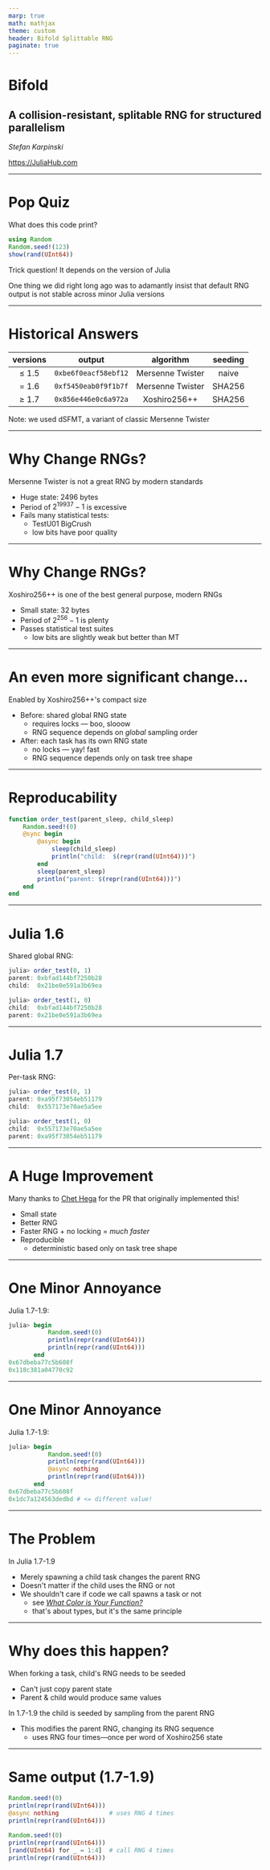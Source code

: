 ```yaml
---
marp: true
math: mathjax
theme: custom
header: Bifold Splittable RNG
paginate: true
---
```

<!-- _class: lead -->
<!-- _footer: JuliaCon 2025 -->
<!-- _paginate: false -->

# Bifold

## A collision-resistant, splitable RNG for structured parallelism

*Stefan Karpinski*

https://JuliaHub.com

---
<!-- _class: default -->

# Pop Quiz

What does this code print?

```julia
using Random
Random.seed!(123)
show(rand(UInt64))
```

Trick question! It depends on the version of Julia

One thing we did right long ago was to adamantly insist that default RNG output is not stable across minor Julia versions

---
# Historical Answers

| versions       | output               | algorithm        | seeding |
|:--------------:|:--------------------:|:----------------:|:-------:|
| ≤ 1.5          | `0xbe6f0eacf58ebf12` | Mersenne Twister | naive   |
| = 1.6          | `0xf5450eab0f9f1b7f` | Mersenne Twister | SHA256  |
| ≥ 1.7          | `0x856e446e0c6a972a` | Xoshiro256++     | SHA256  |

Note: we used dSFMT, a variant of classic Mersenne Twister

---
# Why Change RNGs?

Mersenne Twister is not a great RNG by modern standards

- Huge state: 2496 bytes
- Period of $2^{19937} − 1$ is excessive
- Fails many statistical tests:
  - TestU01 BigCrush
  - low bits have poor quality

---
# Why Change RNGs?

Xoshiro256++ is one of the best general purpose, modern RNGs

- Small state: 32 bytes
- Period of $2^{256} - 1$ is plenty
- Passes statistical test suites
  - low bits are slightly weak but better than MT

---
# An even more significant change...

Enabled by Xoshiro256++'s compact size

- Before: shared global RNG state
  - requires locks — boo, slooow
  - RNG sequence depends on *global* sampling order
- After: each task has its own RNG state
  - no locks — yay! fast
  - RNG sequence depends only on task tree shape

---
# Reproducability

```julia
function order_test(parent_sleep, child_sleep)
    Random.seed!(0)
    @sync begin
        @async begin
            sleep(child_sleep)
            println("child:  $(repr(rand(UInt64)))")
        end
        sleep(parent_sleep)
        println("parent: $(repr(rand(UInt64)))")
    end
end
```

---
# Julia 1.6

Shared global RNG:

```julia
julia> order_test(0, 1)
parent: 0xbfad144bf7250b28
child:  0x21be0e591a3b69ea

julia> order_test(1, 0)
child:  0xbfad144bf7250b28
parent: 0x21be0e591a3b69ea
```

---
# Julia 1.7

Per-task RNG:

```julia
julia> order_test(0, 1)
parent: 0xa95f73054eb51179
child:  0x557173e70ae5a5ee

julia> order_test(1, 0)
child:  0x557173e70ae5a5ee
parent: 0xa95f73054eb51179
```

---
# A Huge Improvement

Many thanks to [Chet Hega](https://github.com/chethega) for the PR that originally implemented this!

- Small state
- Better RNG
- Faster RNG + no locking = _much faster_
- Reproducible
  - deterministic based only on task tree shape

---
# One Minor Annoyance

Julia 1.7-1.9:

```julia
julia> begin
           Random.seed!(0)
           println(repr(rand(UInt64)))
           println(repr(rand(UInt64)))
       end
0x67dbeba77c5b608f
0x118c381a04770c92
```

---
# One Minor Annoyance

Julia 1.7-1.9:

```julia
julia> begin
           Random.seed!(0)
           println(repr(rand(UInt64)))
           @async nothing
           println(repr(rand(UInt64)))
       end
0x67dbeba77c5b608f
0x1dc7a124563dedbd # <= different value!
```

---
# The Problem

In Julia 1.7-1.9

- Merely spawning a child task changes the parent RNG
- Doesn't matter if the child uses the RNG or not
- We shouldn't care if code we call spawns a task or not
  - see [*What Color is Your Function?*](https://journal.stuffwithstuff.com/2015/02/01/what-color-is-your-function/)
  - that's about types, but it's the same principle

---
# Why does this happen?

When forking a task, child's RNG needs to be seeded
- Can't just copy parent state
- Parent & child would produce same values

In 1.7-1.9 the child is seeded by sampling from the parent RNG
- This modifies the parent RNG, changing its RNG sequence
  - uses RNG four times—once per word of Xoshiro256 state

---
# Same output (1.7-1.9)

```julia
Random.seed!(0)
println(repr(rand(UInt64)))
@async nothing              # uses RNG 4 times
println(repr(rand(UInt64)))
```

```julia
Random.seed!(0)
println(repr(rand(UInt64)))
[rand(UInt64) for _ = 1:4]  # call RNG 4 times
println(repr(rand(UInt64)))
```
